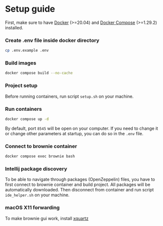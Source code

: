 # Setup guide

First, make sure to have [Docker](https://docs.docker.com/get-started/) (>=20.04) 
and [Docker Compose](https://docs.docker.com/compose/install/) (>=1.29.2) installed.

### Create .env file inside docker directory
```bash
cp .env.example .env
```

### Build images
```bash
docker compose build --no-cache
```

### Project setup
Before running containers, run script `setup.sh` on your machine.

### Run containers
```bash
docker compose up -d
```
By default, port `8545` will be open on your computer. If you need to change it or change other parameters at startup, 
you can do so in the `.env` file.

### Connect to brownie container
```bash
docker compose exec brownie bash
```

### Intellij package discovery
To be able to navigate through packages (OpenZeppelin) files, you have to first connect to brownie container and build project.
All packages will be automatically downloaded. Then disconnect from container and run script `ide_helper.sh` on your machine.

### macOS X11 forwarding
To make brownie gui work, install [xquartz](https://gist.github.com/cschiewek/246a244ba23da8b9f0e7b11a68bf3285)